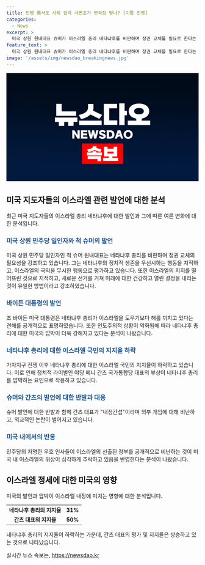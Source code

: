 ```yaml
---
title: 전쟁 美서도 사퇴 압박 사면초가 변곡점 맞나? [이팔 전쟁]
categories:
  - News
excerpt: >
  미국 상원 원내대표 슈머가 이스라엘 총리 네타냐후를 비판하며 정권 교체를 필요로 한다는 발언을 했다. 이에 대한 뉴욕타임스(NYT)에 따르면, 슈머는 네타냐후 총리는 이스라엘 최대 이익보다 자신의 정치적 생존을 우선시하며 가자지구에서 민간인 희생을 용인했다고 맹비난했다. 미국 대통령 바이든도 네타냐후에 대해 해만을 끼친다는 비판을 내세웠으며, 이에 대한 민주당 주류의 변화는 네타냐후의 고립을 가속화시키는 양상이다. 간츠 대표 등 라이벌들의 부상과 외부 압력으로 네타냐후의 정치적 위기가 가중되고 있는 상황이다.
feature_text: >
  미국 상원 원내대표 슈머가 이스라엘 총리 네타냐후를 비판하며 정권 교체를 필요로 한다는 발언을 했다. 이에 대한 뉴욕타임스(NYT)에 따르면, 슈머는 네타냐후 총리는 이스라엘 최대 이익보다 자신의 정치적 생존을 우선시하며 가자지구에서 민간인 희생을 용인했다고 맹비난했다. 미국 대통령 바이든도 네타냐후에 대해 해만을 끼친다는 비판을 내세웠으며, 이에 대한 민주당 주류의 변화는 네타냐후의 고립을 가속화시키는 양상이다. 간츠 대표 등 라이벌들의 부상과 외부 압력으로 네타냐후의 정치적 위기가 가중되고 있는 상황이다.
image: '/assets/img/newsdao_breakingnews.jpg'
---
```


<p><img src="/assets/img/newsdao_breakingnews.jpg" alt="bookingtag 속보" /></p>

<h2 data-ke-size="size26">미국 지도자들의 이스라엘 관련 발언에 대한 분석</h2>

<p data-ke-size="size16">최근 미국 지도자들의 이스라엘 총리 네타냐후에 대한 발언과 그에 따른 여론 변화에 대한 분석입니다.</p>

<h3><b><span style="color: #1a5490;">미국 상원 민주당 일인자와 척 슈머의 발언</span></b></h3>

<p data-ke-size="size16">미국 상원 민주당 일인자인 척 슈머 원내대표는 네타냐후 총리를 비판하며 정권 교체의 필요성을 강조하고 있습니다. 그는 네타냐후의 정치적 생존을 우선시하는 행동을 지적하고, 이스라엘의 국익을 무시한 행동으로 평가하고 있습니다. 또한 이스라엘의 지지를 떨어뜨린 것으로 지적하고, 새로운 선거를 거쳐 미래에 대한 건강하고 열린 결정을 내리는 것이 유일한 방법이라고 강조하였습니다.</p>

<h3><b><span style="color: #1a5490;">바이든 대통령의 발언</span></b></h3>

<p data-ke-size="size16">조 바이든 미국 대통령은 네타냐후 총리가 이스라엘을 도우기보다 해를 끼치고 있다는 견해를 공개적으로 표명하였습니다. 또한 인도주의적 상황이 악화됨에 따라 네타냐후 총리에 대한 미국의 압박이 더욱 강해지고 있다는 분석이 나왔습니다.</p>

<h3><b><span style="color: #1a5490;">네타냐후 총리에 대한 이스라엘 국민의 지지율 하락</span></b></h3>

<p data-ke-size="size16">가자지구 전쟁 이후 네타냐후 총리에 대한 이스라엘 국민의 지지율이 하락하고 있습니다. 이로 인해 정치적 라이벌인 야당 베니 간츠 국가통합당 대표의 부상이 네타냐후 총리를 압박하는 요인으로 작용하고 있습니다.</p>

<h3><b><span style="color: #1a5490;">슈머와 간츠의 발언에 대한 반발과 대응</span></b></h3>

<p data-ke-size="size16">슈머 발언에 대한 반발과 함께 간츠 대표가 "내정간섭"이라며 외부 개입에 대해 비난하고, 외교적인 논란이 벌어지고 있습니다.</p>

<h3><b><span style="color: #1a5490;">미국 내에서의 반응</span></b></h3>

<p data-ke-size="size16">민주당의 저명한 우호 인사들이 이스라엘의 선출된 정부를 공개적으로 비난하는 것이 미국 내 이스라엘의 위상이 심각하게 추락하고 있음을 반영한다는 분석이 나왔습니다.</p>

<h2 data-ke-size="size26">이스라엘 정세에 대한 미국의 영향</h2>

<p data-ke-size="size16">미국의 발언과 압박이 이스라엘 내정에 미치는 영향에 대한 분석입니다.</p>

<table>
    <tbody>
        <tr>
            <td style="text-align: center; height: 17px;"><b>네타냐후 총리의 지지율</b></td>
            <td style="text-align: center; height: 17px;"><b>31%</b></td>
        </tr>
        <tr>
            <td style="text-align: center; height: 17px;"><b>간츠 대표의 지지율</b></td>
            <td style="text-align: center; height: 17px;"><b>50%</b></td>
        </tr>
    </tbody>
</table>

<p data-ke-size="size16">네타냐후 총리의 지지율이 하락하는 가운데, 간츠 대표의 평가 및 지지율은 상승하고 있는 것으로 나타났습니다.</p>
실시간 뉴스 속보는, <a href="https://newsdao.kr" rel="dofollow">https://newsdao.kr</a>


